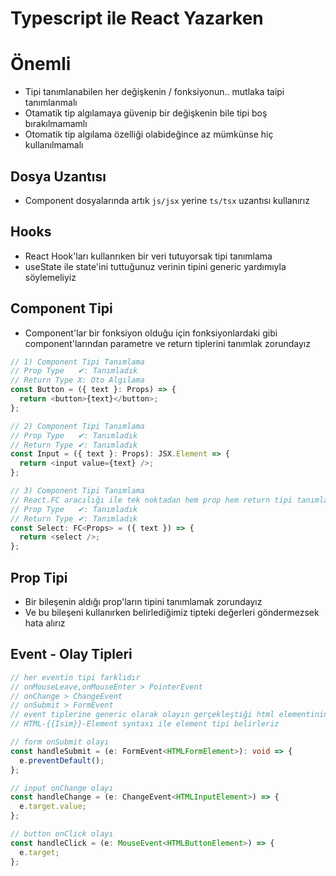 # Typescript ile React Yazarken

# Önemli

- Tipi tanımlanabilen her değişkenin / fonksiyonun.. mutlaka taipi tanımlanmalı
- Otamatik tip algılamaya güvenip bir değişkenin bile tipi boş bırakılmamamlı
- Otomatik tip algılama özelliği olabideğince az mümkünse hiç kullanılmamalı

## Dosya Uzantısı

- Component dosyalarında artık `js/jsx` yerine `ts/tsx` uzantısı kullanırız

## Hooks

- React Hook'ları kullanrıken bir veri tutuyorsak tipi tanımlama
- useState ile state'ini tuttuğunuz verinin tipini generic yardımıyla söylemeliyiz

## Component Tipi

- Component'lar bir fonksiyon olduğu için fonksiyonlardaki gibi component'larından parametre ve return tiplerini tanımlak zorundayız

```ts
// 1) Component Tipi Tanımlama
// Prop Type   ✔︎: Tanımladık
// Return Type X: Oto Algılama
const Button = ({ text }: Props) => {
  return <button>{text}</button>;
};

// 2) Component Tipi Tanımlama
// Prop Type   ✔︎: Tanımladık
// Return Type ✔︎: Tanımladık
const Input = ({ text }: Props): JSX.Element => {
  return <input value={text} />;
};

// 3) Component Tipi Tanımlama
// React.FC aracılığı ile tek noktadan hem prop hem return tipi tanımla
// Prop Type   ✔︎: Tanımladık
// Return Type ✔︎: Tanımladık
const Select: FC<Props> = ({ text }) => {
  return <select />;
};
```

## Prop Tipi

- Bir bileşenin aldığı prop'ların tipini tanımlamak zorundayız
- Ve bu bileşeni kullanırken belirlediğimiz tipteki değerleri göndermezsek hata alırız

## Event - Olay Tipleri

```ts
// her eventin tipi farklıdır
// onMouseLeave,onMouseEnter > PointerEvent
// onChange > ChangeEvent
// onSubmit > FormEvent
// event tiplerine generic olarak olayın gerçekleştiği html elementinin tipini vermeliyiz
// HTML-{{İsim}}-Element syntaxı ile element tipi belirleriz

// form onSubmit olayı
const handleSubmit = (e: FormEvent<HTMLFormElement>): void => {
  e.preventDefault();
};

// input onChange olayı
const handleChange = (e: ChangeEvent<HTMLInputElement>) => {
  e.target.value;
};

// button onClick olayı
const handleClick = (e: MouseEvent<HTMLButtonElement>) => {
  e.target;
};
```
